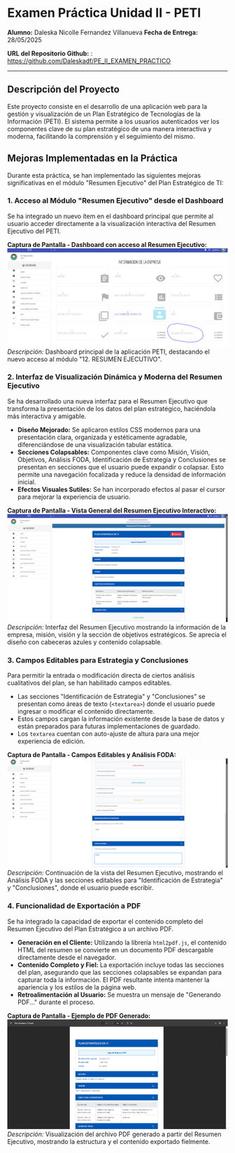# Examen Práctica Unidad II - PETI

**Alumno:** Daleska Nicolle Fernandez Villanueva
**Fecha de Entrega:** 28/05/2025

**URL del Repositorio Github:** : https://github.com/Daleskadf/PE_II_EXAMEN_PRACTICO

---

## Descripción del Proyecto

Este proyecto consiste en el desarrollo de una aplicación web para la gestión y visualización de un Plan Estratégico de Tecnologías de la Información (PETI). El sistema permite a los usuarios autenticados ver los componentes clave de su plan estratégico de una manera interactiva y moderna, facilitando la comprensión y el seguimiento del mismo.

## Mejoras Implementadas en la Práctica

Durante esta práctica, se han implementado las siguientes mejoras significativas en el módulo "Resumen Ejecutivo" del Plan Estratégico de TI:

### 1. Acceso al Módulo "Resumen Ejecutivo" desde el Dashboard

Se ha integrado un nuevo ítem en el dashboard principal que permite al usuario acceder directamente a la visualización interactiva del Resumen Ejecutivo del PETI.

**Captura de Pantalla - Dashboard con acceso al Resumen Ejecutivo:**
![](https://github.com/Daleskadf/PE_II_EXAMEN_PRACTICO/blob/main/Captura1.PNG)
*Descripción:* Dashboard principal de la aplicación PETI, destacando el nuevo acceso al módulo "12. RESUMEN EJECUTIVO".

### 2. Interfaz de Visualización Dinámica y Moderna del Resumen Ejecutivo

Se ha desarrollado una nueva interfaz para el Resumen Ejecutivo que transforma la presentación de los datos del plan estratégico, haciéndola más interactiva y amigable.

*   **Diseño Mejorado:** Se aplicaron estilos CSS modernos para una presentación clara, organizada y estéticamente agradable, diferenciándose de una visualización tabular estática.
*   **Secciones Colapsables:** Componentes clave como Misión, Visión, Objetivos, Análisis FODA, Identificación de Estrategia y Conclusiones se presentan en secciones que el usuario puede expandir o colapsar. Esto permite una navegación focalizada y reduce la densidad de información inicial.
*   **Efectos Visuales Sutiles:** Se han incorporado efectos al pasar el cursor para mejorar la experiencia de usuario.

**Captura de Pantalla - Vista General del Resumen Ejecutivo Interactivo:**
![](https://github.com/Daleskadf/PE_II_EXAMEN_PRACTICO/blob/main/Captura2.PNG)
*Descripción:* Interfaz del Resumen Ejecutivo mostrando la información de la empresa, misión, visión y la sección de objetivos estratégicos. Se aprecia el diseño con cabeceras azules y contenido colapsable.

### 3. Campos Editables para Estrategia y Conclusiones

Para permitir la entrada o modificación directa de ciertos análisis cualitativos del plan, se han habilitado campos editables.

*   Las secciones "Identificación de Estrategia" y "Conclusiones" se presentan como áreas de texto (`<textarea>`) donde el usuario puede ingresar o modificar el contenido directamente.
*   Estos campos cargan la información existente desde la base de datos y están preparados para futuras implementaciones de guardado.
*   Los `textarea` cuentan con auto-ajuste de altura para una mejor experiencia de edición.

**Captura de Pantalla - Campos Editables y Análisis FODA:**
![](https://github.com/Daleskadf/PE_II_EXAMEN_PRACTICO/blob/main/Captura3.PNG)
*Descripción:* Continuación de la vista del Resumen Ejecutivo, mostrando el Análisis FODA y las secciones editables para "Identificación de Estrategia" y "Conclusiones", donde el usuario puede escribir.

### 4. Funcionalidad de Exportación a PDF

Se ha integrado la capacidad de exportar el contenido completo del Resumen Ejecutivo del Plan Estratégico a un archivo PDF.

*   **Generación en el Cliente:** Utilizando la librería `html2pdf.js`, el contenido HTML del resumen se convierte en un documento PDF descargable directamente desde el navegador.
*   **Contenido Completo y Fiel:** La exportación incluye todas las secciones del plan, asegurando que las secciones colapsables se expandan para capturar toda la información. El PDF resultante intenta mantener la apariencia y los estilos de la página web.
*   **Retroalimentación al Usuario:** Se muestra un mensaje de "Generando PDF..." durante el proceso.

**Captura de Pantalla - Ejemplo de PDF Generado:**
![](https://github.com/Daleskadf/PE_II_EXAMEN_PRACTICO/blob/main/Captura4.PNG)
*Descripción:* Visualización del archivo PDF generado a partir del Resumen Ejecutivo, mostrando la estructura y el contenido exportado fielmente.

